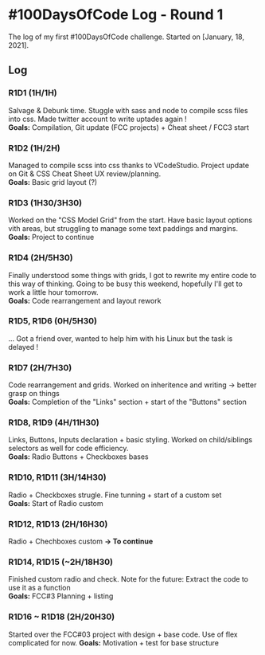 # #100DaysOfCode Log - Round 1

The log of my first #100DaysOfCode challenge. Started on [January, 18, 2021].

## Log

### R1D1 (1H/1H)
Salvage & Debunk time. Stuggle with sass and node to compile scss files into css.
Made twitter account to write uptades again ! </br>
**Goals:** Compilation, Git update (FCC projects) + Cheat sheet / FCC3 start

### R1D2 (1H/2H)
Managed to compile scss into css thanks to VCodeStudio. Project update on Git & CSS Cheat Sheet UX review/planning. </br>
**Goals:** Basic grid layout (?)

### R1D3 (1H30/3H30)
Worked on the "CSS Model Grid" from the start. Have basic layout options vith areas, but struggling to manage some text paddings and margins. </br>
**Goals:** Project to continue

### R1D4 (2H/5H30)
Finally understood some things with grids, I got to rewrite my entire code to this way of thinking.
Going to be busy this weekend, hopefully I'll get to work a little hour tomorrow.  </br>
**Goals:** Code rearrangement and layout rework

### R1D5, R1D6 (0H/5H30)
... Got a friend over, wanted to help him with his Linux but the task is delayed !

### R1D7 (2H/7H30)
Code rearrangement and grids. Worked on inheritence and writing → better grasp on things  </br>
**Goals:** Completion of the "Links" section + start of the "Buttons" section

### R1D8, R1D9 (4H/11H30)
Links, Buttons, Inputs declaration + basic styling. Worked on child/siblings selectors as well for code efficiency.  </br>
**Goals:** Radio Buttons + Checkboxes bases

### R1D10, R1D11 (3H/14H30)
Radio + Checkboxes strugle. Fine tunning + start of a custom set <br>
**Goals:** Start of Radio custom

### R1D12, R1D13 (2H/16H30)
Radio + Chechboxes custom **→ To continue**

### R1D14, R1D15 (~2H/18H30)
Finished custom radio and check. Note for the future: Extract the code to use it as a function <br>
**Goals:** FCC#3 Planning + listing

### R1D16 ~ R1D18 (2H/20H30)
Started over the FCC#03 project with design + base code. Use of flex complicated for now.
**Goals:** Motivation + test for base structure
